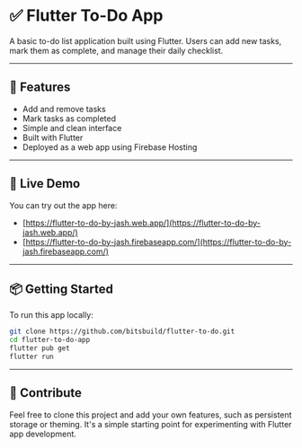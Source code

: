 # ✅ Flutter To-Do App

A basic to-do list application built using Flutter. Users can add new tasks, mark them as complete, and manage their daily checklist.

---

## 🔧 Features

- Add and remove tasks
- Mark tasks as completed
- Simple and clean interface
- Built with Flutter
- Deployed as a web app using Firebase Hosting

---

## 🚀 Live Demo

You can try out the app here:

- [https://flutter-to-do-by-jash.web.app/](https://flutter-to-do-by-jash.web.app/)
- [https://flutter-to-do-by-jash.firebaseapp.com/](https://flutter-to-do-by-jash.firebaseapp.com/)

---

## 📦 Getting Started

To run this app locally:

```bash
git clone https://github.com/bitsbuild/flutter-to-do.git
cd flutter-to-do-app
flutter pub get
flutter run
````

---

## 📢 Contribute

Feel free to clone this project and add your own features, such as persistent storage or theming. It's a simple starting point for experimenting with Flutter app development.
